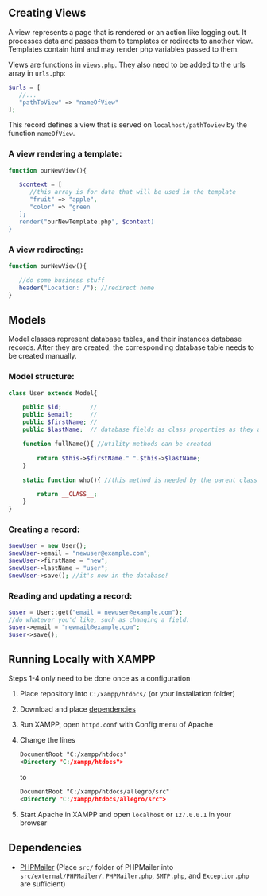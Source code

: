 ## Creating Views

A view represents a page that is rendered or an action like logging out. It processes data and passes them to templates or redirects to another view. Templates contain html and may render php variables passed to them.

Views are functions in `views.php`. They also need to be added to the urls array in `urls.php`:

```php
$urls = [
   //...
   "pathToView" => "nameOfView"
];
```

This record defines a view that is served on `localhost/pathToview` by the function `nameOfView`.

### A view rendering a template:

```php
function ourNewView(){

   $context = [
      //this array is for data that will be used in the template
      "fruit" => "apple",
      "color" => "green
   ];
   render("ourNewTemplate.php", $context)
}
```

### A view redirecting:

```php
function ourNewView(){

   //do some business stuff
   header("Location: /"); //redirect home
}
```

## Models

Model classes represent database tables, and their instances database records. After they are created, the corresponding database table needs to be created manually.

### Model structure:

```php
class User extends Model{

    public $id;        //
    public $email;     //
    public $firstName; //
    public $lastName;  // database fields as class properties as they appear in the database

    function fullName(){ //utility methods can be created

        return $this->$firstName." ".$this->$lastName;
    }

    static function who(){ //this method is needed by the parent class

        return __CLASS__;
    }
}
```

### Creating a record:

```php
$newUser = new User();
$newUser->email = "newuser@example.com";
$newUser->firstName = "new";
$newUser->lastName = "user";
$newUser->save(); //it's now in the database!
```

### Reading and updating a record:

```php
$user = User::get("email = newuser@example.com");
//do whatever you'd like, such as changing a field:
$user->email = "newmail@example.com";
$user->save();
```

## Running Locally with XAMPP

Steps 1-4 only need to be done once as a configuration

1. Place repository into `C:/xampp/htdocs/` (or your installation folder)
2. Download and place [dependencies](#dependencies)
3. Run XAMPP, open `httpd.conf` with Config menu of Apache
4. Change the lines

   ```xml
   DocumentRoot "C:/xampp/htdocs"
   <Directory "C:/xampp/htdocs">
   ```
   to
   ```xml
   DocumentRoot "C:/xampp/htdocs/allegro/src"
   <Directory "C:/xampp/htdocs/allegro/src">
   ```
5. Start Apache in XAMPP and open `localhost` or `127.0.0.1` in your browser

## Dependencies

* [PHPMailer](https://github.com/PHPMailer/PHPMailer) (Place `src/` folder of PHPMailer into `src/external/PHPMailer/`. `PHPMailer.php`, `SMTP.php`, and `Exception.php` are sufficient)
